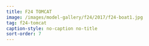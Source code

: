 ```yaml
---
title: F24 TOMCAT
image: /images/model-gallery/f24/2017/f24-boat1.jpg
tag: f24-tomcat
caption-style: no-caption no-title
sort-order: 7
---
```


